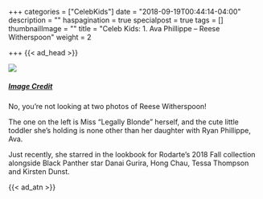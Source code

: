 +++
categories = ["CelebKids"]
date = "2018-09-19T00:44:14-04:00"
description = ""
haspagination = true
specialpost = true
tags = []
thumbnailImage = ""
title = "Celeb Kids: 1. Ava Phillippe – Reese Witherspoon"
weight = 2

+++
{{< ad_head >}}

![](/uploads/3.jpg)

##### [_Image Credit_](http://americanupbeat.com/kids-of-famous-parents-where-are-they-now/3/)

No, you’re not looking at two photos of Reese Witherspoon!

The one on the left is Miss “Legally Blonde” herself, and the cute little toddler she’s holding is none other than her daughter with Ryan Phillippe, Ava.

Just recently, she starred in the lookbook for Rodarte’s 2018 Fall collection alongside Black Panther star Danai Gurira, Hong Chau, Tessa Thompson and Kirsten Dunst.

{{< ad_atn >}}